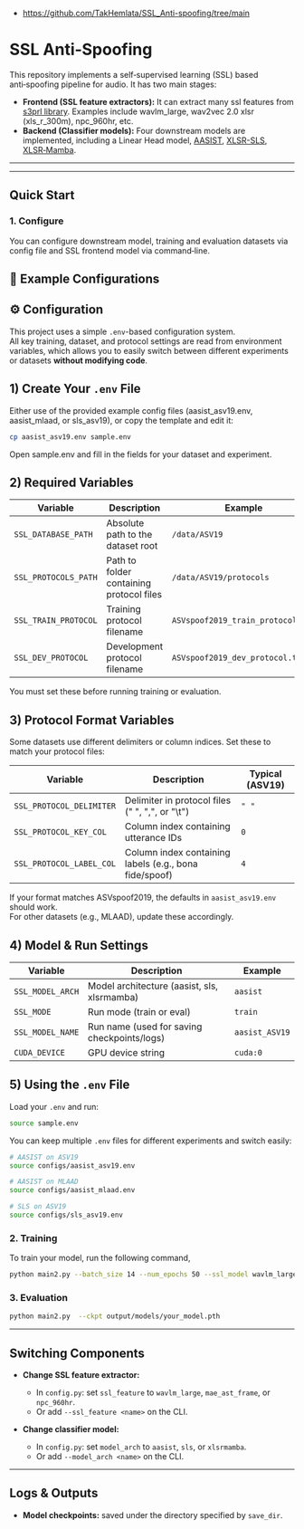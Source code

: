 
- https://github.com/TakHemlata/SSL_Anti-spoofing/tree/main

# SSL Anti‑Spoofing

This repository implements a self‑supervised learning (SSL) based anti‑spoofing pipeline for audio. It has two main stages:

* **Frontend (SSL feature extractors):** It can extract many ssl features from [s3prl library](https://github.com/s3prl/s3prl). Examples include wavlm\_large, wav2vec 2.0 xlsr (xls_r_300m), npc\_960hr, etc.
* **Backend (Classifier models):** Four downstream models are implemented, including a Linear Head model, [AASIST](https://arxiv.org/pdf/2110.01200), [XLSR-SLS](https://openreview.net/pdf?id=acJMIXJg2u), [XLSR‑Mamba](https://github.com/swagshaw/XLSR-Mamba).

---

<!-- ## Features

* **SSL feature extractors:**

  * `wavlm_large`
  * `mae_ast_frame`
  * `npc_960hr`
* **Classifier models:**

  * `aasist`
  * `sls`
  * `xlsrmamba`
* Switch SSL extractor or model via config file or command‑line
* Simple commands for training and evaluation -->
---

## Quick Start

### 1. Configure

You can configure downstream model, training and evaluation datasets via config file and SSL frontend model via command‑line.

## 🧰 Example Configurations

## ⚙️ Configuration

This project uses a simple `.env`-based configuration system.  
All key training, dataset, and protocol settings are read from environment variables, which allows you to easily switch between different experiments or datasets **without modifying code**.

## 1) Create Your `.env` File

Either use of the provided example config files (aasist_asv19.env, aasist_mlaad, or sls_asv19), or copy the template and edit it:

```bash
cp aasist_asv19.env sample.env
```

Open sample.env and fill in the fields for your dataset and experiment.

## 2) Required Variables

| Variable              | Description                                    | Example                                |
|-----------------------|------------------------------------------------|----------------------------------------|
| `SSL_DATABASE_PATH`   | Absolute path to the dataset root              | `/data/ASV19`                          |
| `SSL_PROTOCOLS_PATH`  | Path to folder containing protocol files       | `/data/ASV19/protocols`                |
| `SSL_TRAIN_PROTOCOL`  | Training protocol filename                     | `ASVspoof2019_train_protocol.txt`      |
| `SSL_DEV_PROTOCOL`    | Development protocol filename                  | `ASVspoof2019_dev_protocol.txt`        |

You must set these before running training or evaluation.

## 3) Protocol Format Variables

Some datasets use different delimiters or column indices. Set these to match your protocol files:

| Variable                    | Description                                              | Typical (ASV19) |
|-----------------------------|----------------------------------------------------------|-----------------|
| `SSL_PROTOCOL_DELIMITER`    | Delimiter in protocol files (" ", ",", or "\t")          | `" "`           |
| `SSL_PROTOCOL_KEY_COL`      | Column index containing utterance IDs                    | `0`             |
| `SSL_PROTOCOL_LABEL_COL`    | Column index containing labels (e.g., bona fide/spoof)   | `4`             |

If your format matches ASVspoof2019, the defaults in `aasist_asv19.env` should work.  
For other datasets (e.g., MLAAD), update these accordingly.

## 4) Model & Run Settings

| Variable            | Description                                    | Example          |
|---------------------|------------------------------------------------|------------------|
| `SSL_MODEL_ARCH`    | Model architecture (aasist, sls, xlsrmamba)    | `aasist`         |
| `SSL_MODE`          | Run mode (train or eval)                       | `train`          |
| `SSL_MODEL_NAME`    | Run name (used for saving checkpoints/logs)    | `aasist_ASV19`   |
| `CUDA_DEVICE`       | GPU device string                              | `cuda:0`         |

## 5) Using the `.env` File

Load your `.env` and run:

```bash
source sample.env
```

You can keep multiple `.env` files for different experiments and switch easily:

```bash
# AASIST on ASV19
source configs/aasist_asv19.env

# AASIST on MLAAD
source configs/aasist_mlaad.env

# SLS on ASV19
source configs/sls_asv19.env
```

<!-- **Or via CLI flags (model architecture is set in `config.py`):**

* **wavlm\_large**

  ```bash
  python main2.py --batch_size 14 --num_epochs 50 --lr 1e-6 --weight_decay 1e-4 --ssl_feature wavlm_large --seed 1234 --emb_size 256 --num_encoders 12
  ```
* **mae\_ast\_frame**

  ```bash
  python main2.py --batch_size 14 --num_epochs 50 --lr 1e-6 --weight_decay 1e-4 --ssl_feature mae_ast_frame --seed 1234 --emb_size 256 --num_encoders 12
  ```
* **npc\_960hr**

  ```bash
  python main2.py --batch_size 14 --num_epochs 50 --lr 1e-6 --weight_decay 1e-4 --ssl_feature npc_960hr --seed 1234 --emb_size 256 --num_encoders 12
  ``` -->

### 2. Training

To train your model, run the following command,

```bash
python main2.py --batch_size 14 --num_epochs 50 --ssl_model wavlm_large
```

### 3. Evaluation

```bash
python main2.py  --ckpt output/models/your_model.pth
```

---

## Switching Components

* **Change SSL feature extractor:**

  * In `config.py`: set `ssl_feature` to `wavlm_large`, `mae_ast_frame`, or `npc_960hr`.
  * Or add `--ssl_feature <name>` on the CLI.
* **Change classifier model:**

  * In `config.py`: set `model_arch` to `aasist`, `sls`, or `xlsrmamba`.
  * Or add `--model_arch <name>` on the CLI.

---

## Logs & Outputs

* **Model checkpoints:** saved under the directory specified by `save_dir`.

